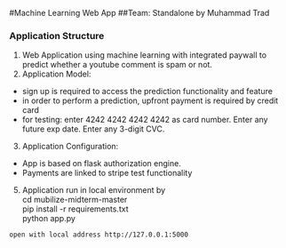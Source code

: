 #Machine Learning Web App
##Team: Standalone by Muhammad Trad

### Application Structure
1. Web Application using machine learning with integrated paywall to predict whether a youtube comment is spam or not.
2. Application Model: 
- sign up is required to access the prediction functionality and feature
- in order to perform a prediction, upfront payment is required by credit card
- for testing: enter 4242 4242 4242 4242 as card number. Enter any future exp date. Enter any 3-digit CVC. 
3. Application Configuration:
- App is based on flask authorization engine. 
- Payments are linked to stripe test functionality
5. Application run in local environment by  
cd mubilize-midterm-master  
pip install -r requirements.txt  
python app.py  
```
open with local address http://127.0.0.1:5000
